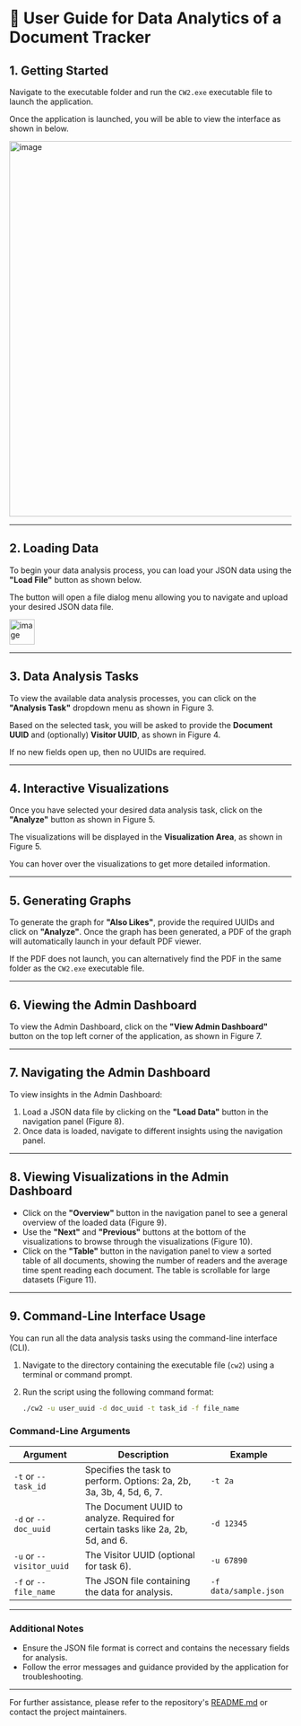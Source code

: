 # 📖 User Guide for Data Analytics of a Document Tracker

## 1. Getting Started
Navigate to the executable folder and run the `CW2.exe` executable file to launch the application.

Once the application is launched, you will be able to view the interface as shown in below.

<img width="669" alt="image" src="https://github.com/user-attachments/assets/6b8cfdba-7bd2-4ce6-a7d1-1a65e4f6ddf6" />



---

## 2. Loading Data
To begin your data analysis process, you can load your JSON data using the **"Load File"** button as shown below.

The button will open a file dialog menu allowing you to navigate and upload your desired JSON data file.

<img width="45" alt="image" src="https://github.com/user-attachments/assets/c500b0f9-f761-4859-a648-e8586269f173" />


---

## 3. Data Analysis Tasks
To view the available data analysis processes, you can click on the **"Analysis Task"** dropdown menu as shown in Figure 3.

Based on the selected task, you will be asked to provide the **Document UUID** and (optionally) **Visitor UUID**, as shown in Figure 4.

If no new fields open up, then no UUIDs are required.

---

## 4. Interactive Visualizations
Once you have selected your desired data analysis task, click on the **"Analyze"** button as shown in Figure 5.

The visualizations will be displayed in the **Visualization Area**, as shown in Figure 5.

You can hover over the visualizations to get more detailed information.

---

## 5. Generating Graphs
To generate the graph for **"Also Likes"**, provide the required UUIDs and click on **"Analyze"**. Once the graph has been generated, a PDF of the graph will automatically launch in your default PDF viewer.

If the PDF does not launch, you can alternatively find the PDF in the same folder as the `CW2.exe` executable file.

---

## 6. Viewing the Admin Dashboard
To view the Admin Dashboard, click on the **"View Admin Dashboard"** button on the top left corner of the application, as shown in Figure 7.

---

## 7. Navigating the Admin Dashboard
To view insights in the Admin Dashboard:

1. Load a JSON data file by clicking on the **"Load Data"** button in the navigation panel (Figure 8).
2. Once data is loaded, navigate to different insights using the navigation panel.

---

## 8. Viewing Visualizations in the Admin Dashboard
- Click on the **"Overview"** button in the navigation panel to see a general overview of the loaded data (Figure 9).
- Use the **"Next"** and **"Previous"** buttons at the bottom of the visualizations to browse through the visualizations (Figure 10).
- Click on the **"Table"** button in the navigation panel to view a sorted table of all documents, showing the number of readers and the average time spent reading each document. The table is scrollable for large datasets (Figure 11).

---

## 9. Command-Line Interface Usage
You can run all the data analysis tasks using the command-line interface (CLI).

1. Navigate to the directory containing the executable file (`cw2`) using a terminal or command prompt.
2. Run the script using the following command format:

   ```bash
   ./cw2 -u user_uuid -d doc_uuid -t task_id -f file_name
   ```

### Command-Line Arguments
| Argument          | Description                                         | Example           |
|-------------------|-----------------------------------------------------|-------------------|
| `-t` or `--task_id` | Specifies the task to perform. Options: 2a, 2b, 3a, 3b, 4, 5d, 6, 7. | `-t 2a`          |
| `-d` or `--doc_uuid` | The Document UUID to analyze. Required for certain tasks like 2a, 2b, 5d, and 6. | `-d 12345`       |
| `-u` or `--visitor_uuid` | The Visitor UUID (optional for task 6).           | `-u 67890`       |
| `-f` or `--file_name` | The JSON file containing the data for analysis.    | `-f data/sample.json` |

---

### Additional Notes
- Ensure the JSON file format is correct and contains the necessary fields for analysis.
- Follow the error messages and guidance provided by the application for troubleshooting.

---

For further assistance, please refer to the repository's [README.md](./README.md) or contact the project maintainers.
